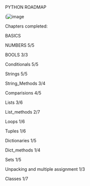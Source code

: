 PYTHON ROADMAP

(![image](https://github.com/mykasero/excercism_practice/assets/58263528/0fafa47e-d4f9-412a-a5df-bd9c628f074e)


Chapters completed:

BASICS

NUMBERS 5/5

BOOLS 3/3

Conditionals 5/5

Strings 5/5

String_Methods 3/4

Comparisions 4/5 

Lists 3/6

List_methods 2/7

Loops 1/6

Tuples 1/6

Dictionaries 1/5

Dict_methods 1/4

Sets 1/5

Unpacking and multiple assignment 1/3

Classes 1/7
